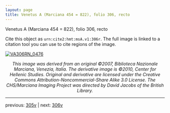 ```yaml
---
layout: page
title: Venetus A (Marciana 454 = 822), folio 306, recto
---
```


Venetus A (Marciana 454 = 822), folio 306, recto

Cite this object as `urn:cite2:hmt:msA.v1:306r`.  The full image is linked to a citation tool you can use to cite regions of the image.

[![VA306RN_0476](http://www.homermultitext.org/iipsrv?IIIF=/project/homer/pyramidal/deepzoom/hmt/vaimg/2017a/VA306RN_0476.tif/full/800,/0/default.jpg)](http://www.homermultitext.org/ict2/?urn=urn:cite2:hmt:vaimg.2017a:VA306RN_0476) 

<p style="text-align: center; font-style: italic;">This image was derived from an original ©2007, Biblioteca Nazionale Marciana, Venezia, Italia. The derivative image is ©2010, Center for Hellenic Studies. Original and derivative are licensed under the Creative Commons Attribution-Noncommercial-Share Alike 3.0 License. The CHS/Marciana Imaging Project was directed by David Jacobs of the British Library.</p>

---

previous: [305v](../305v/) | next: [306v](../306v/)